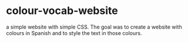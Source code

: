 # colour-vocab-website
a simple website with simple CSS. The goal was to create a website with colours in Spanish and to style the text in those colours.
